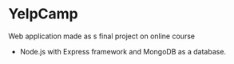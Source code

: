 # YelpCamp
Web application made as s final project on online course

- Node.js with Express framework and MongoDB as a database.
